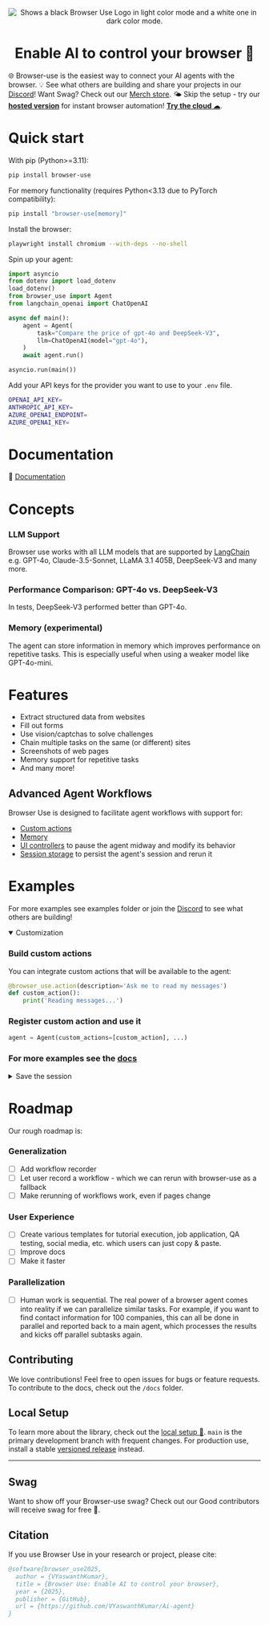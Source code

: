 <p align="center">
  <picture>
    <source media="(prefers-color-scheme: dark)" srcset="./static/browser-use-dark.png">
    <source media="(prefers-color-scheme: light)" srcset="./static/browser-use.png">
    <img alt="Shows a black Browser Use Logo in light color mode and a white one in dark color mode." src="./static/browser-use.png"  width="full">
  </picture>
</p>

<h1 align="center">Enable AI to control your browser 🤖</h1>

🌐 Browser-use is the easiest way to connect your AI agents with the browser.
💡 See what others are building and share your projects in our [Discord](https://link.browser-use.com/discord)! Want Swag? Check out our [Merch store](https://browsermerch.com).
🌤️ Skip the setup - try our **<a href="https://cloud.browser-use.com">hosted version</a>** for instant browser automation! **[Try the cloud ☁︎](https://cloud.browser-use.com)**.

# Quick start
With pip (Python>=3.11):
```bash
pip install browser-use
```
For memory functionality (requires Python<3.13 due to PyTorch compatibility):  
```bash
pip install "browser-use[memory]"
```

Install the browser:
```bash
playwright install chromium --with-deps --no-shell
```

Spin up your agent:
```python
import asyncio
from dotenv import load_dotenv
load_dotenv()
from browser_use import Agent
from langchain_openai import ChatOpenAI

async def main():
    agent = Agent(
        task="Compare the price of gpt-4o and DeepSeek-V3",
        llm=ChatOpenAI(model="gpt-4o"),
    )
    await agent.run()

asyncio.run(main())
```

Add your API keys for the provider you want to use to your `.env` file.
```bash
OPENAI_API_KEY=
ANTHROPIC_API_KEY=
AZURE_OPENAI_ENDPOINT=
AZURE_OPENAI_KEY=
```

# Documentation
📕 [Documentation](https://docs.browser-use.com)

# Concepts

### LLM Support

Browser use works with all LLM models that are supported by [LangChain](https://python.langchain.com/v0.2/docs/integrations/chat/) e.g. GPT-4o, Claude-3.5-Sonnet, LLaMA 3.1 405B, DeepSeek-V3 and many more.

### Performance Comparison: GPT-4o vs. DeepSeek-V3

In tests, DeepSeek-V3 performed better than GPT-4o.

### Memory (experimental)

The agent can store information in memory which improves performance on repetitive tasks. This is especially useful when using a weaker model like GPT-4o-mini.

# Features

- Extract structured data from websites
- Fill out forms
- Use vision/captchas to solve challenges
- Chain multiple tasks on the same (or different) sites
- Screenshots of web pages
- Memory support for repetitive tasks
- And many more!

## Advanced Agent Workflows
Browser Use is designed to facilitate agent workflows with support for:
- [Custom actions](https://docs.browser-use.com/tutorials/custom-actions)
- [Memory](https://docs.browser-use.com/features/memory)
- [UI controllers](https://docs.browser-use.com/tutorials/ui-controller) to pause the agent midway and modify its behavior
- [Session storage](https://docs.browser-use.com/tutorials/session-storage) to persist the agent's session and rerun it

# Examples

For more examples see examples folder or join the [Discord](https://link.browser-use.com/discord) to see what others are building!

<details open>
  <summary>Customization</summary>

  ### Build custom actions
  You can integrate custom actions that will be available to the agent:
  ```python
  @browser_use.action(description='Ask me to read my messages')
  def custom_action():
      print('Reading messages...')
  ```
  ### Register custom action and use it
  ```python
  agent = Agent(custom_actions=[custom_action], ...)
  ```
  ### For more examples see the [docs](https://docs.browser-use.com/tutorials/custom-actions)
</details>

<details>
  <summary>Save the session</summary>

  You can save the session and its elements to be able to rerun it:  
  ```python
  from browser_use.browser.context import BrowserContext

  browser = BrowserContext()
  await browser.load_from_state()
  ```
  For more details, see the [docs](https://docs.browser-use.com/tutorials/session-storage)
</details>

# Roadmap
Our rough roadmap is:

### Generalization

- [ ] Add workflow recorder
- [ ] Let user record a workflow - which we can rerun with browser-use as a fallback
- [ ] Make rerunning of workflows work, even if pages change

### User Experience

- [ ] Create various templates for tutorial execution, job application, QA testing, social media, etc. which users can just copy & paste.
- [ ] Improve docs
- [ ] Make it faster

### Parallelization

- [ ] Human work is sequential. The real power of a browser agent comes into reality if we can parallelize similar tasks. For example, if you want to find contact information for 100 companies, this can all be done in parallel and reported back to a main agent, which processes the results and kicks off parallel subtasks again.

## Contributing
We love contributions! Feel free to open issues for bugs or feature requests. To contribute to the docs, check out the `/docs` folder.

## Local Setup
To learn more about the library, check out the [local setup 📕](https://docs.browser-use.com/development/local-setup).
`main` is the primary development branch with frequent changes. For production use, install a stable [versioned release](https://github.com/browser-use/browser-use/releases) instead.

---

## Swag

Want to show off your Browser-use swag? Check out our  Good contributors will receive swag for free 👀.

## Citation

If you use Browser Use in your research or project, please cite:

```bibtex
@software{browser_use2025,
  author = {VYaswanthKumar},
  title = {Browser Use: Enable AI to control your browser},
  year = {2025},
  publisher = {GitHub},
  url = {https://github.com/VYaswanthKumar/Ai-agent}
}
```

 <p align="center"> </p>
